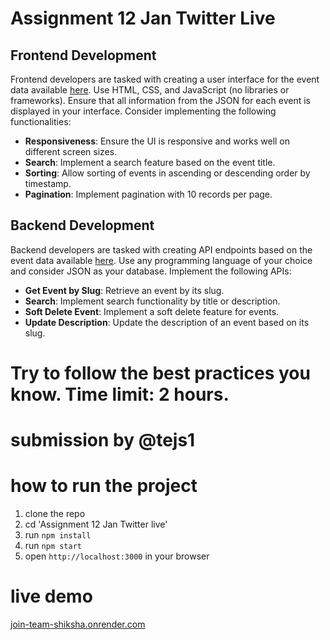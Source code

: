 # Assignment 12 Jan Twitter Live

## Frontend Development

Frontend developers are tasked with creating a user interface for the event data available [here](./data.json). Use HTML, CSS, and JavaScript (no libraries or frameworks). Ensure that all information from the JSON for each event is displayed in your interface. Consider implementing the following functionalities:

- **Responsiveness**: Ensure the UI is responsive and works well on different screen sizes.
- **Search**: Implement a search feature based on the event title.
- **Sorting**: Allow sorting of events in ascending or descending order by timestamp.
- **Pagination**: Implement pagination with 10 records per page.

## Backend Development

Backend developers are tasked with creating API endpoints based on the event data available [here](./data.json). Use any programming language of your choice and consider JSON as your database. Implement the following APIs:

- **Get Event by Slug**: Retrieve an event by its slug.
- **Search**: Implement search functionality by title or description.
- **Soft Delete Event**: Implement a soft delete feature for events.
- **Update Description**: Update the description of an event based on its slug.

# Try to follow the best practices you know. Time limit: 2 hours.

# submission by @tejs1

# how to run the project

1. clone the repo
2. cd 'Assignment 12 Jan Twitter live'
3. run `npm install`
4. run `npm start`
5. open `http://localhost:3000` in your browser

# live demo

[join-team-shiksha.onrender.com](https://join-team-shiksha.onrender.com/)
